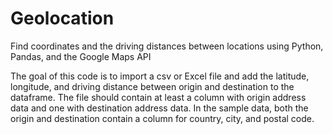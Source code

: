# Geolocation
Find coordinates and the driving distances between locations using Python, Pandas, and the Google Maps API

The goal of this code is to import a csv or Excel file and add the latitude, longitude, and driving distance between origin and destination to the dataframe. 
The file should contain at least a column with origin address data and one with destination address data. 
In the sample data, both the origin and destination contain a column for country, city, and postal code. 
